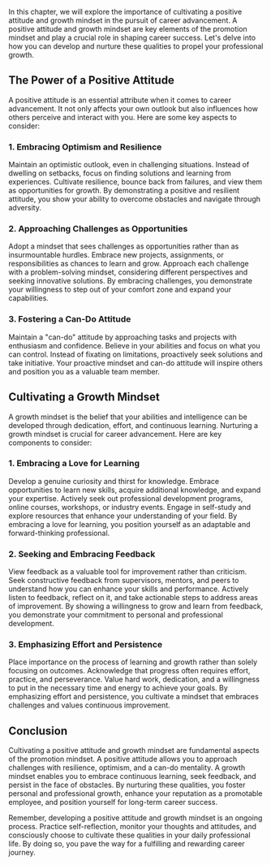 
In this chapter, we will explore the importance of cultivating a positive attitude and growth mindset in the pursuit of career advancement. A positive attitude and growth mindset are key elements of the promotion mindset and play a crucial role in shaping career success. Let's delve into how you can develop and nurture these qualities to propel your professional growth.

**The Power of a Positive Attitude**
------------------------------------

A positive attitude is an essential attribute when it comes to career advancement. It not only affects your own outlook but also influences how others perceive and interact with you. Here are some key aspects to consider:

### **1. Embracing Optimism and Resilience**

Maintain an optimistic outlook, even in challenging situations. Instead of dwelling on setbacks, focus on finding solutions and learning from experiences. Cultivate resilience, bounce back from failures, and view them as opportunities for growth. By demonstrating a positive and resilient attitude, you show your ability to overcome obstacles and navigate through adversity.

### **2. Approaching Challenges as Opportunities**

Adopt a mindset that sees challenges as opportunities rather than as insurmountable hurdles. Embrace new projects, assignments, or responsibilities as chances to learn and grow. Approach each challenge with a problem-solving mindset, considering different perspectives and seeking innovative solutions. By embracing challenges, you demonstrate your willingness to step out of your comfort zone and expand your capabilities.

### **3. Fostering a Can-Do Attitude**

Maintain a "can-do" attitude by approaching tasks and projects with enthusiasm and confidence. Believe in your abilities and focus on what you can control. Instead of fixating on limitations, proactively seek solutions and take initiative. Your proactive mindset and can-do attitude will inspire others and position you as a valuable team member.

**Cultivating a Growth Mindset**
--------------------------------

A growth mindset is the belief that your abilities and intelligence can be developed through dedication, effort, and continuous learning. Nurturing a growth mindset is crucial for career advancement. Here are key components to consider:

### **1. Embracing a Love for Learning**

Develop a genuine curiosity and thirst for knowledge. Embrace opportunities to learn new skills, acquire additional knowledge, and expand your expertise. Actively seek out professional development programs, online courses, workshops, or industry events. Engage in self-study and explore resources that enhance your understanding of your field. By embracing a love for learning, you position yourself as an adaptable and forward-thinking professional.

### **2. Seeking and Embracing Feedback**

View feedback as a valuable tool for improvement rather than criticism. Seek constructive feedback from supervisors, mentors, and peers to understand how you can enhance your skills and performance. Actively listen to feedback, reflect on it, and take actionable steps to address areas of improvement. By showing a willingness to grow and learn from feedback, you demonstrate your commitment to personal and professional development.

### **3. Emphasizing Effort and Persistence**

Place importance on the process of learning and growth rather than solely focusing on outcomes. Acknowledge that progress often requires effort, practice, and perseverance. Value hard work, dedication, and a willingness to put in the necessary time and energy to achieve your goals. By emphasizing effort and persistence, you cultivate a mindset that embraces challenges and values continuous improvement.

**Conclusion**
--------------

Cultivating a positive attitude and growth mindset are fundamental aspects of the promotion mindset. A positive attitude allows you to approach challenges with resilience, optimism, and a can-do mentality. A growth mindset enables you to embrace continuous learning, seek feedback, and persist in the face of obstacles. By nurturing these qualities, you foster personal and professional growth, enhance your reputation as a promotable employee, and position yourself for long-term career success.

Remember, developing a positive attitude and growth mindset is an ongoing process. Practice self-reflection, monitor your thoughts and attitudes, and consciously choose to cultivate these qualities in your daily professional life. By doing so, you pave the way for a fulfilling and rewarding career journey.

